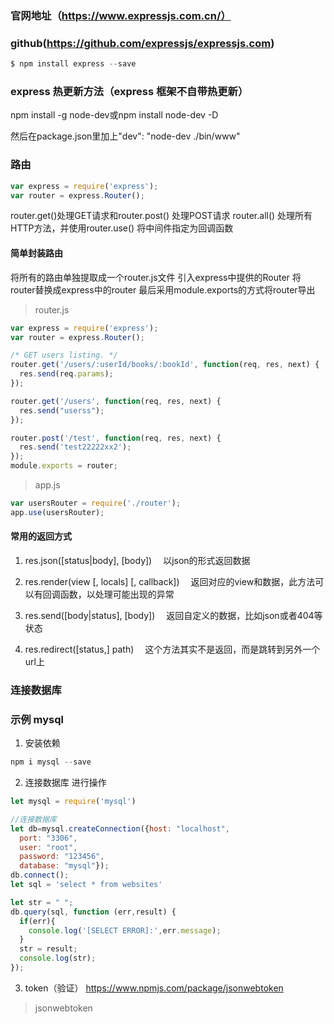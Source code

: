 ### 官网地址（https://www.expressjs.com.cn/）
### github(https://github.com/expressjs/expressjs.com)
```javascript 1.8
$ npm install express --save
```
### express 热更新方法（express 框架不自带热更新）
npm install -g node-dev或npm install node-dev -D

然后在package.json里加上"dev": "node-dev ./bin/www"
### 路由
```javascript 1.8
var express = require('express');
var router = express.Router();
````
router.get()处理GET请求和router.post() 处理POST请求 router.all() 处理所有HTTP方法，并使用router.use() 将中间件指定为回调函数
#### 简单封装路由
将所有的路由单独提取成一个router.js文件
引入express中提供的Router
将router替换成express中的router
最后采用module.exports的方式将router导出
> router.js
```javascript 1.8
var express = require('express');
var router = express.Router();

/* GET users listing. */
router.get('/users/:userId/books/:bookId', function(req, res, next) {
  res.send(req.params);
});

router.get('/users', function(req, res, next) {
  res.send("userss");
});

router.post('/test', function(req, res, next) {
  res.send('test22222xx2');
});
module.exports = router;

```
> app.js
```javascript 1.8
var usersRouter = require('./router');
app.use(usersRouter);
```
#### 常用的返回方式
1. res.json([status|body], [body])  以json的形式返回数据

2. res.render(view [, locals] [, callback])  返回对应的view和数据，此方法可以有回调函数，以处理可能出现的异常

3. res.send([body|status], [body])  返回自定义的数据，比如json或者404等状态

4. res.redirect([status,] path)  这个方法其实不是返回，而是跳转到另外一个url上

### 连接数据库
### 示例 mysql
1. 安装依赖 
```javascript 1.8
npm i mysql --save
```
2. 连接数据库 进行操作
````javascript 1.8
let mysql = require('mysql')

//连接数据库
let db=mysql.createConnection({host: "localhost",
  port: "3306",
  user: "root",
  password: "123456",
  database: "mysql"});
db.connect();
let sql = 'select * from websites'

let str = " ";
db.query(sql, function (err,result) {
  if(err){
    console.log('[SELECT ERROR]:',err.message);
  }
  str = result;
  console.log(str);
});
````
3. token（验证） https://www.npmjs.com/package/jsonwebtoken
>  jsonwebtoken

